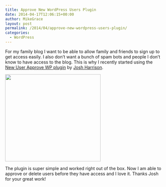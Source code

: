 ```yaml
---
title: Approve New WordPress Users Plugin
date: 2014-04-17T12:06:15+00:00
author: MikeGrace
layout: post
permalink: /2014/04/approve-new-wordpress-users-plugin/
categories:
  - WordPress
---
```

For my family blog I want to be able to allow family and friends to sign up to get access easily. I also don&#8217;t want a bunch of spam bots and people I don&#8217;t know to have access to the blog. This is why I recently started using the [New User Approve WP plugin](http://wordpress.org/plugins/new-user-approve/) by [Josh Harrison](http://picklewagon.com/wordpress/new-user-approve/).

<img class="alignnone" src="http://mikegrace.s3.amazonaws.com/geek-blog/new-user-approve-plugin.jpg" alt="" width="308" height="281" />

The plugin is super simple and worked right out of the box. Now I am able to approve or delete users before they have access and I love it. Thanks Josh for your great work!